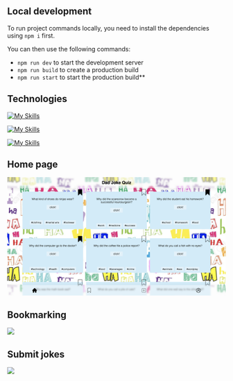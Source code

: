 ## Local development

To run project commands locally, you need to install the dependencies using `npm i` first.

You can then use the following commands:

- `npm run dev` to start the development server
- `npm run build` to create a production build
- `npm run start` to start the production build\*\*

## Technologies

[![My Skills](https://skillicons.dev/icons?i=js)](https://skillicons.dev)

[![My Skills](https://skillicons.dev/icons?i=css)](https://skillicons.dev)

[![My Skills](https://skillicons.dev/icons?i=html)](https://skillicons.dev)

## Home page

<img src="./assets/homepage.png" width="640" >

## Bookmarking

<img src="./assets/bookmark_page.png" width="640" >

## Submit jokes

<img src="./assets/submit.gif">

